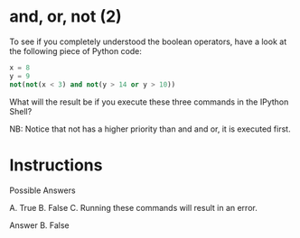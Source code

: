 # and, or, not (2)
To see if you completely understood the boolean operators, have a look at the following piece of Python code:

```python
x = 8
y = 9
not(not(x < 3) and not(y > 14 or y > 10))
```

What will the result be if you execute these three commands in the IPython Shell?

NB: Notice that not has a higher priority than and and or, it is executed first.

# Instructions

Possible Answers

A. True
B. False
C. Running these commands will result in an error.

Answer
B. False
